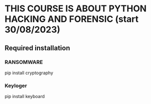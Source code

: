 # THIS COURSE IS ABOUT PYTHON HACKING AND FORENSIC (start 30/08/2023)
## Required installation

### RANSOMWARE 
pip install cryptography

### Keyloger
pip install keyboard
